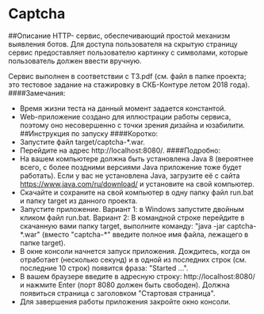 # Captcha
##Описание
HTTP- сервис, обеспечивающий простой механизм выявления ботов.
Для доступа пользователя на скрытую страницу сервис предоставляет пользователю картинку с символами, которые пользователь должен ввести вручную.

Сервис выполнен в соответствии с ТЗ.pdf
(см. файл в папке проекта; это тестовое задание на стажировку в СКБ-Контуре летом 2018 года).
####Замечания:
- Время жизни теста на данный момент задается константой.
- Web-приложение создано для иллюстрации работы сервиса, поэтому оно несовершенно с точки зрения дизайна и юзабилити.
##Инструкция по запуску
####Коротко:
- Запустите файл target/captcha-\*.war.
- Перейдите на адрес http://localhost:8080/.
####Подробно:
- На вашем компьютере должна быть установлена Java 8 (вероятнее всего, с более поздними версиями Java приложение тоже будет работать).
Если у вас не установлена Java, загрузите её с сайта https://www.java.com/ru/download/ и установите на свой компьютер.
- Скачайте и сохраните на свой компьютер в одну папку файл
run.bat и папку target из данного проекта.
- Запустите приложение.
Вариант 1: в Windows запустите двойным кликом файл run.bat.
Вариант 2: В командной строке перейдите в скачанную вами папку target,
выполните команду: "java -jar captcha-\*.war" (вместо "captcha-\*" введите полное имя файла, лежащего в папке target).
- В окне консоли начнется запуск приложения. Дождитесь, когда он отработает (несколько секунд)
и в одной из последних строк (см. последние 10 строк) появится фраза: "Started ...".
- В вашем браузере введите в адресную строку: http://localhost:8080/ и нажмите Enter
(порт 8080 должен быть свободен). Должна появиться страница с заголовком "Стартовая страница".
- Для завершения работы приложения закройте окно консоли.
